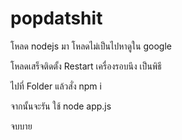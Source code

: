 # popdatshit

โหลด nodejs มา โหลดไม่เป็นไปหาดูใน google

โหลดเสร็จติดตั้ง Restart เครื่องรอบนึง เป็นพิธี

ไปที่ Folder แล้วสั่ง npm i

จากนั้นจะรัน ใช้ node app.js

จบบาย
